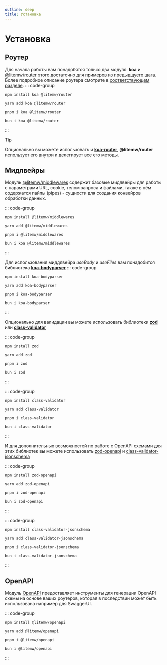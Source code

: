 ```yaml
---
outline: deep
title: Установка
---
```


# Установка

## Роутер
Для начала работы вам понадобятся только два модуля: **koa** и 
[@litemw/router](router) 
этого достаточно для [примеров из предыдщуего шага](why-litemw#simple-app). 
Более подробное описание роутера смотрите в [соответствующем разделе](router).
::: code-group
```shell [npm]
npm install koa @litemw/router
```
```shell [yarn]
yarn add koa @litemw/router 
```
```shell [pnpm]
pnpm i koa @litemw/router
```
```shell [bun]
bun i koa @litemw/router  
```
:::

> [!TIP]
> Опционально вы можете использовать и [**koa-router**](https://www.npmjs.com/package/koa-router), 
> **@litemw/router** использует его внутри и делегирует все его методы.

## Мидлвейры
Модуль 
[@litemw/middlewares](middlewares)
содержит базовые мидлвейры для работы с параметрами URL, cookie, телом запроса и файлами,
также в нём содержатся пайпы (pipes) - сущности для создания конвейров обработки данных. 

::: code-group
```shell [npm]
npm install @litemw/middlewares
```
```shell [yarn]
yarn add @litemw/middlewares
```
```shell [pnpm]
pnpm i @litemw/middlewares
```
```shell [bun]
bun i koa @litemw/middlewares
```
:::

Для использования миддлвейра *useBody* и *useFiles* вам понадобится библиотека 
[**koa-bodyparser**](https://www.npmjs.com/package/koa-bodyparser)
::: code-group
```shell [npm]
npm install koa-bodyparser
```
```shell [yarn]
yarn add koa-bodyparser
```
```shell [pnpm]
pnpm i koa-bodyparser
```
```shell [bun]
bun i koa-bodyparser
```
:::

Опционально для валидации вы можете использовать библиотеки 
[**zod**](https://zod.dev/?id=ecosystem)
или
[**class-validator**](https://github.com/typestack/class-validator)

::: code-group
```shell [npm]
npm install zod
```
```shell [yarn]
yarn add zod
```
```shell [pnpm]
pnpm i zod
```
```shell [bun]
bun i zod
```
:::

::: code-group
```shell [npm]
npm install class-validator
```
```shell [yarn]
yarn add class-validator
```
```shell [pnpm]
pnpm i class-validator
```
```shell [bun]
bun i class-validator
```
:::

И для дополнительных возможностей по работе с OpenAPI схемами для этих библиотек
вы можете использовать
[zod-openapi](https://www.npmjs.com/package/zod-openapi)
и
[class-validator-jsonschema](https://www.npmjs.com/package/class-validator-jsonschema)

::: code-group
```shell [npm]
npm install zod-openapi
```
```shell [yarn]
yarn add zod-openapi
```
```shell [pnpm]
pnpm i zod-openapi
```
```shell [bun]
bun i zod-openapi
```
:::

::: code-group
```shell [npm]
npm install class-validator-jsonschema
```
```shell [yarn]
yarn add class-validator-jsonschema
```
```shell [pnpm]
pnpm i class-validator-jsonschema
```
```shell [bun]
bun i class-validator-jsonschema
```
:::

## OpenAPI

Модуль 
[OpenAPI](openapi) предоставляет инструменты для генерации OpenAPI схемы 
на основе ваших роутеров, которая в последствии может быть использована
например для SwaggerUI.

::: code-group
```shell [npm]
npm install @litemw/openapi
```
```shell [yarn]
yarn add @litemw/openapi
```
```shell [pnpm]
pnpm i @litemw/openapi
```
```shell [bun]
bun i @litemw/openapi
```
:::